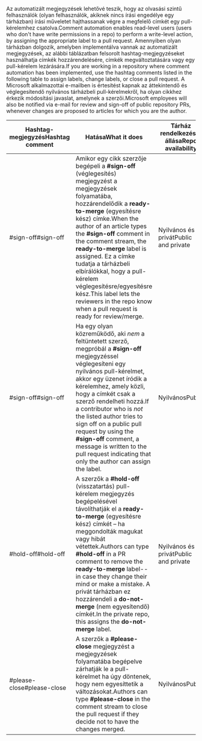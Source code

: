 <span data-ttu-id="fbcac-101">Az automatizált megjegyzések lehetővé teszik, hogy az olvasási szintű felhasználók (olyan felhasználók, akiknek nincs írási engedélye egy tárházban) írási műveletet hajthassanak végre a megfelelő címkét egy pull-kérelemhez csatolva.</span><span class="sxs-lookup"><span data-stu-id="fbcac-101">Comment automation enables read-level users (users who don't have write permissions in a repo) to perform a write-level action, by assigning the appropriate label to a pull request.</span></span> <span data-ttu-id="fbcac-102">Amennyiben olyan tárházban dolgozik, amelyben implementálva vannak az automatizált megjegyzések, az alábbi táblázatban felsorolt hashtag-megjegyzéseket használhatja címkék hozzárendelésére, címkék megváltoztatására vagy egy pull-kérelem lezárására.</span><span class="sxs-lookup"><span data-stu-id="fbcac-102">If you are working in a repository where comment automation has been implemented, use the hashtag comments listed in the following table to assign labels, change labels, or close a pull request.</span></span> <span data-ttu-id="fbcac-103">A Microsoft alkalmazottai e-mailben is értesítést kapnak az áttekintendő és véglegesítendő nyilvános tárházbeli pull-kérelmekről, ha olyan cikkhez érkezik módosítási javaslat, amelynek a szerzői.</span><span class="sxs-lookup"><span data-stu-id="fbcac-103">Microsoft employees will also be notified via e-mail for review and sign-off of public repository PRs, whenever changes are proposed to articles for which you are the author.</span></span>


| <span data-ttu-id="fbcac-104">Hashtag-megjegyzés</span><span class="sxs-lookup"><span data-stu-id="fbcac-104">Hashtag comment</span></span> | <span data-ttu-id="fbcac-105">Hatása</span><span class="sxs-lookup"><span data-stu-id="fbcac-105">What it does</span></span> | <span data-ttu-id="fbcac-106">Tárház rendelkezésre állása</span><span class="sxs-lookup"><span data-stu-id="fbcac-106">Repo availability</span></span> |
| --- | --- | --- |
| <span data-ttu-id="fbcac-107">#sign-off</span><span class="sxs-lookup"><span data-stu-id="fbcac-107">#sign-off</span></span> |<span data-ttu-id="fbcac-108">Amikor egy cikk szerzője begépeli a **#sign-off** (véglegesítés) megjegyzést a megjegyzések folyamatába, hozzárendelődik a **ready-to-merge** (egyesítésre kész) címke.</span><span class="sxs-lookup"><span data-stu-id="fbcac-108">When the author of an article types the **#sign-off** comment in the comment stream, the **ready-to-merge** label is assigned.</span></span> <span data-ttu-id="fbcac-109">Ez a címke tudatja a tárházbeli elbírálókkal, hogy a pull-kérelem véglegesítésre/egyesítésre kész.</span><span class="sxs-lookup"><span data-stu-id="fbcac-109">This label lets the reviewers in the repo know when a pull request is ready for review/merge.</span></span> |<span data-ttu-id="fbcac-110">Nyilvános és privát</span><span class="sxs-lookup"><span data-stu-id="fbcac-110">Public and private</span></span> |
| <span data-ttu-id="fbcac-111">#sign-off</span><span class="sxs-lookup"><span data-stu-id="fbcac-111">#sign-off</span></span> |<span data-ttu-id="fbcac-112">Ha egy olyan közreműködő, aki *nem* a feltüntetett szerző, megpróbál a **#sign-off** megjegyzéssel véglegesíteni egy nyilvános pull-kérelmet, akkor egy üzenet íródik a kérelemhez, amely közli, hogy a címkét csak a szerző rendelheti hozzá.</span><span class="sxs-lookup"><span data-stu-id="fbcac-112">If a contributor who is *not* the listed author tries to sign off on a public pull request by using the **#sign-off** comment, a message is written to the pull request indicating that only the author can assign the label.</span></span> |<span data-ttu-id="fbcac-113">Nyilvános</span><span class="sxs-lookup"><span data-stu-id="fbcac-113">Public</span></span> |
| <span data-ttu-id="fbcac-114">#hold-off</span><span class="sxs-lookup"><span data-stu-id="fbcac-114">#hold-off</span></span> |<span data-ttu-id="fbcac-115">A szerzők a **#hold-off** (visszatartás) pull-kérelem megjegyzés begépelésével távolíthatják el a **ready-to-merge** (egyesítésre kész) címkét – ha meggondolták magukat vagy hibát vétettek.</span><span class="sxs-lookup"><span data-stu-id="fbcac-115">Authors can type **#hold-off** in a PR comment to remove the **ready-to-merge** label--in case they change their mind or make a mistake.</span></span> <span data-ttu-id="fbcac-116">A privát tárházban ez hozzárendeli a **do-not-merge** (nem egyesítendő) címkét.</span><span class="sxs-lookup"><span data-stu-id="fbcac-116">In the private repo, this assigns the **do-not-merge** label.</span></span> |<span data-ttu-id="fbcac-117">Nyilvános és privát</span><span class="sxs-lookup"><span data-stu-id="fbcac-117">Public and private</span></span> |
| <span data-ttu-id="fbcac-118">#please-close</span><span class="sxs-lookup"><span data-stu-id="fbcac-118">#please-close</span></span> |<span data-ttu-id="fbcac-119">A szerzők a **#please-close** megjegyzést a megjegyzések folyamatába begépelve zárhatják le a pull-kérelmet ha úgy döntenek, hogy nem egyesíttetik a változásokat.</span><span class="sxs-lookup"><span data-stu-id="fbcac-119">Authors can type **#please-close** in the comment stream to close the pull request if they decide not to have the changes merged.</span></span> |<span data-ttu-id="fbcac-120">Nyilvános</span><span class="sxs-lookup"><span data-stu-id="fbcac-120">Public</span></span> |
